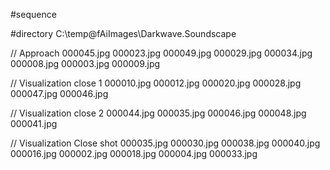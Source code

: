 #sequence

#directory
C:\temp\@fAiImages\Darkwave.Soundscape

// Approach
000045.jpg
000023.jpg
000049.jpg
000029.jpg
000034.jpg
000008.jpg
000003.jpg
000009.jpg

// Visualization close 1
000010.jpg
000012.jpg
000020.jpg
000028.jpg
000047.jpg
000046.jpg

// Visualization close 2
000044.jpg
000035.jpg
000046.jpg
000048.jpg
000041.jpg


// Visualization Close shot
000035.jpg
000030.jpg
000038.jpg
000040.jpg
000016.jpg
000002.jpg
000018.jpg
000004.jpg
000033.jpg
